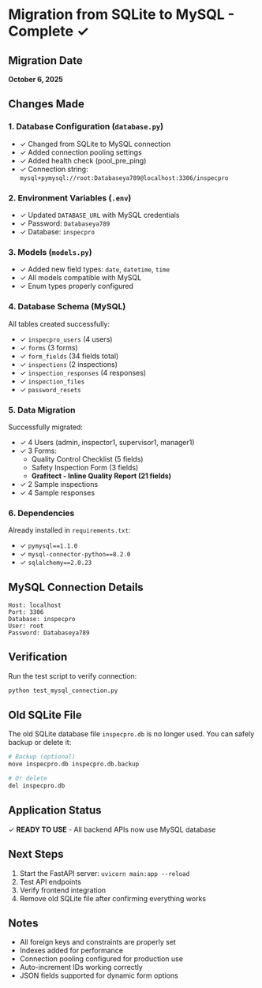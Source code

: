# Migration from SQLite to MySQL - Complete ✓

## Migration Date
**October 6, 2025**

## Changes Made

### 1. Database Configuration (`database.py`)
- ✓ Changed from SQLite to MySQL connection
- ✓ Added connection pooling settings
- ✓ Added health check (pool_pre_ping)
- ✓ Connection string: `mysql+pymysql://root:Databaseya789@localhost:3306/inspecpro`

### 2. Environment Variables (`.env`)
- ✓ Updated `DATABASE_URL` with MySQL credentials
- ✓ Password: `Databaseya789`
- ✓ Database: `inspecpro`

### 3. Models (`models.py`)
- ✓ Added new field types: `date`, `datetime`, `time`
- ✓ All models compatible with MySQL
- ✓ Enum types properly configured

### 4. Database Schema (MySQL)
All tables created successfully:
- ✓ `inspecpro_users` (4 users)
- ✓ `forms` (3 forms)
- ✓ `form_fields` (34 fields total)
- ✓ `inspections` (2 inspections)
- ✓ `inspection_responses` (4 responses)
- ✓ `inspection_files`
- ✓ `password_resets`

### 5. Data Migration
Successfully migrated:
- ✓ 4 Users (admin, inspector1, supervisor1, manager1)
- ✓ 3 Forms:
  - Quality Control Checklist (5 fields)
  - Safety Inspection Form (3 fields)
  - **Grafitect - Inline Quality Report (21 fields)**
- ✓ 2 Sample inspections
- ✓ 4 Sample responses

### 6. Dependencies
Already installed in `requirements.txt`:
- ✓ `pymysql==1.1.0`
- ✓ `mysql-connector-python==8.2.0`
- ✓ `sqlalchemy==2.0.23`

## MySQL Connection Details
```
Host: localhost
Port: 3306
Database: inspecpro
User: root
Password: Databaseya789
```

## Verification
Run the test script to verify connection:
```bash
python test_mysql_connection.py
```

## Old SQLite File
The old SQLite database file `inspecpro.db` is no longer used.
You can safely backup or delete it:
```bash
# Backup (optional)
move inspecpro.db inspecpro.db.backup

# Or delete
del inspecpro.db
```

## Application Status
✓ **READY TO USE** - All backend APIs now use MySQL database

## Next Steps
1. Start the FastAPI server: `uvicorn main:app --reload`
2. Test API endpoints
3. Verify frontend integration
4. Remove old SQLite file after confirming everything works

## Notes
- All foreign keys and constraints are properly set
- Indexes added for performance
- Connection pooling configured for production use
- Auto-increment IDs working correctly
- JSON fields supported for dynamic form options
